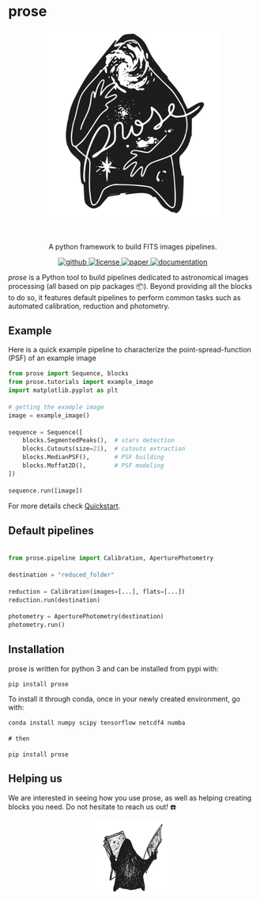 # prose

<p align="center">
    <img src="docs/source/prose_illustration.png" width="350">
</p>

<p align="center">
  <br>  
  <br>
  A python framework to build FITS images pipelines.
  <br>
  <p align="center">
    <a href="https://github.com/lgrcia/prose">
      <img src="https://img.shields.io/badge/github-lgrcia/prose-blue.svg?style=flat" alt="github"/>
    </a>
    <a href="">
      <img src="https://img.shields.io/badge/license-MIT-lightgray.svg?style=flat" alt="license"/>
    </a>
    <a href="https://arxiv.org/abs/2111.02814">
      <img src="https://img.shields.io/badge/paper-yellow.svg?style=flat" alt="paper"/>
    </a>
    <a href="https://lgrcia.github.io/prose-docs">
      <img src="https://img.shields.io/badge/documentation-black.svg?style=flat" alt="documentation"/>
    </a>
  </p>
</p>

 *prose* is a Python tool to build pipelines dedicated to astronomical images processing (all based on pip packages 📦). Beyond providing all the blocks to do so, it features default pipelines to perform common tasks such as automated calibration, reduction and photometry.

## Example

Here is a quick example pipeline to characterize the point-spread-function (PSF) of an example image


```python
from prose import Sequence, blocks
from prose.tutorials import example_image
import matplotlib.pyplot as plt

# getting the example image
image = example_image()

sequence = Sequence([
    blocks.SegmentedPeaks(),  # stars detection
    blocks.Cutouts(size=21),  # cutouts extraction
    blocks.MedianPSF(),       # PSF building
    blocks.Moffat2D(),        # PSF modeling
])

sequence.run([image])
```

For more details check [Quickstart](https://lgrcia.github.io/prose/build/html/notebooks/quickstart.html).

## Default pipelines


```python

from prose.pipeline import Calibration, AperturePhotometry

destination = "reduced_folder"

reduction = Calibration(images=[...], flats=[...])
reduction.run(destination)

photometry = AperturePhotometry(destination)
photometry.run()

```

## Installation

prose is written for python 3 and can be installed from pypi with:

```shell
pip install prose
```

To install it through conda, once in your newly created environment, go with:


```shell
conda install numpy scipy tensorflow netcdf4 numba

# then 

pip install prose
```

## Helping us

We are interested in seeing how you use prose, as well as helping creating blocks you need. Do not hesitate to reach us out! ☎️

<p align="center">
    <img src="docs/source/lookatit.png" width="150">
</p>
